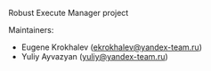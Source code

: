 Robust Execute Manager project


Maintainers:  
* Eugene Krokhalev (ekrokhalev@yandex-team.ru)
* Yuliy Ayvazyan (yuliy@yandex-team.ru) 
